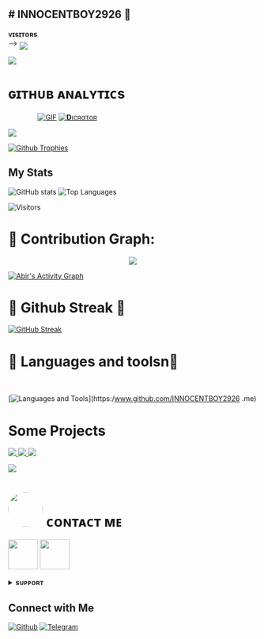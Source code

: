 ## # INNOCENTBOY2926 👋

<!--
**INNOCENTBOY2926/INNOCENTBOY2926** is a ✨ _special_ ✨ repository because its `README.md` (this file) appears on your GitHub profile.

Here are some ideas to get you started:

- 🔭 I’m currently working on ...
- 🌱 I’m currently learning ...
- 👯 I’m looking to collaborate on ...
- 🤔 I’m looking for help with ...
- 💬 Ask me about ...
- 📫 How to reach me: ...
- 😄 Pronouns: ...
- ⚡ Fun fact: ...
-->
<b>ᴠɪsɪᴛᴏʀs</b><br>
 -->    <img align="middle" src="https://profile-counter.glitch.me/INNOCENTBOY2926/count.svg" />
</p>

[<img src="https://graph.org/file/68040f730b0c1f4d1c691.jpg"/>](https://github.com/INNOCENTBOY2926)
<h1> ɢɪᴛʜᴜʙ ᴀɴᴀʟʏᴛɪᴄs </h1>

 ㅤ ㅤ ㅤㅤ[![GIF](https://github.com/INNOCENTBOY2926/INNOCENTBOY2926/blob/main/INNOCENTBOY2926.gif)](https://github.com/SAIFDEAD)
   [![𝐃ιϲʀατoʀ](https://github-stats-alpha.vercel.app/api?username=INNOCENTBOY2926 "INNOCENTBOY2926")](https://github-stats-alpha.vercel.app/api?username=INNOCENTBOY2926 "INNOCENTBOY2926")
                                                          
<img src="https://readme-typing-svg.herokuapp.com?color=33DD33&width=500&lines=🦋𝐖𝙻𝙴𝙲𝙾𝙼𝙴+𝐓𝚘+𝐈𝐍𝐍𝐎𝐂𝐄𝐍𝐓+𝑩𝑶𝒀+𝐃𝙸𝙲𝚃𝙰𝚃𝙾𝚁+𝐆𝙸𝚃𝙷𝚄𝙱+🌹">

<!--
INNOCENTBOY2926/INNOCENTBOY2926 is a ✨ special ✨ repository because its `README.md` (this file) appears on your GitHub profile.
You can click the Preview link to take a look at your changes.
--->

  [![Github Trophies](https://github-profile-trophy.vercel.app/?username=INNOCENTBOY2926&theme=transparent&no-bg=true&margin-w=15&margin-h=10&row=1&column=6&count_private=true)](https://INNOCENTBOY2926.me)
  
## My Stats

![GitHub stats](https://github-readme-stats.vercel.app/api?username=INNOCENTBOY2926&show_icons=true&theme=radical)
![Top Languages](https://github-readme-stats.vercel.app/api/top-langs/?username=INNOCENTBOY2926&layout=compact&theme=midnight-purple&hide=Css)

![Visitors](https://visitor-badge.laobi.icu/badge?page_id=INNOCENTBOY2926)


# 🌹 Contribution Graph:


<p align="center">
  <a href="https://github.com/INNOCENTBOY2926">
    <img src="https://github-readme-streak-stats.herokuapp.com/?usename=INNOCENTBOY2926#version3"/>
  </a>
</p>
<a href="https://github.com/INNOCENTBOY2926"><img alt="Abir's Activity Graph" src="https://ghactivity.mrayush.me/graph?username=INNOCENTBOY2926&bg_color=1F222E&color=F8D866&line=F85D7F&point=FFFFFF&hide_border=true" /></a>

# 🎊 Github Streak 🦋

  [![GitHub Streak](https://streak-stats.demolab.com?user=INNOCENTBOY2926&theme=radical&border_radius=5&date_format=j%20M%5B%20Y%5D&fire=FF8100)](https://INNOCENTBOY2926.me)

# 💖 Languages and toolsn💖
</br>

[![Languages and Tools](https://skillicons.dev/icons?i=androidstudio,bash,vscode,docker,git,github,linux,heroku,arduino,redis,mongodb,java,html,py,c,ts,js,deno,flutter,fastapi&perline=10)](https:/www.github.com/INNOCENTBOY2926 .me)

# Some Projects

<a href="https://github.com/INNOCENTBOY2926/INNOCENT_X_SPAM.git">
  <img src="https://github-readme-stats.vercel.app/api/pin/?username=INNOCENTBOY2926&repo=INNOCENT_X_SPAM&cache_seconds=86400&theme=gotham">
</a>

<a href="https://github.com/INNOCENTBOY2926/INNOCENTMUSIC">
  <img src="https://github-readme-stats.vercel.app/api/pin/?username=INNOCENTBOY2926&repo=INNOCENTMUSIC&cache_seconds=86400&theme=gotham">
</a>

<a href="https://github.com/INNOCENTBOY2926/INNOCENTUSERBOT">
  <img src="https://github-readme-stats.vercel.app/api/pin/?username=INNOCENTBOY2926&repo=INNOCENTUSERBOT&cache_seconds=86400&theme=gotham">
</a>

[<img src="https://github.com/INNOCENTBOY2926/INNOCENTBOY2926/blob/master/resources/hr.gif"/>](https://github.com/INNOCENTBOY2926)

<h1> <img src="https://te.legra.ph/file/1f5f400d5a16ae3a89343.jpg" width="70px" style="border-radius: 50%"> ᴄᴏɴᴛᴀᴄᴛ ᴍᴇ </h1>

[<img src="https://te.legra.ph/file/3f6810f790713b26fe826.jpg" width="60px">](https://tg://openmessage?user_id=5059737154) [<img src="https://te.legra.ph/file/2a7a17fc66a8f5fe785c3.jpg" width="60px">](https://github.com/INNOCENTBOY2926) 

<details>
<summary><b>sᴜᴘᴘᴏʀᴛ</b></summary>
<a href="https://t.me/THE_FUCKER_BOTS_2926"><img title="Telegram" src="https://img.shields.io/badge/Telegram-%23000000.svg?&style=for-the-badge&logo=telegram&logoColor=61DAFB"></a>
</details>

## Connect with Me

[![Github](https://img.shields.io/badge/-Github-181717?style=for-the-badge&logo=Github&logoColor=white)](https://github.com/INNOCENTBOY2926)
[![Telegram](https://img.shields.io/badge/Telegram-2CA5E0?style=for-the-badge&logo=telegram&logoColor=white)](https://telegram.me/its_innocent_boy_2926)
